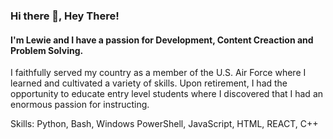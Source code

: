 ### Hi there 👋, Hey There!
#### I'm Lewie and I have a passion for Development, Content Creaction and Problem Solving.
I faithfully served my country as a member of the U.S. Air Force where I learned and cultivated a variety of skills.  Upon retirement, I had the opportunity to educate entry level students where I discovered that I had an enormous passion for instructing.

Skills: Python, Bash, Windows PowerShell, JavaScript, HTML, REACT, C++

<!-- - 🔭 I’m currently working on this page.  -->




